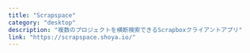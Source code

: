 ```yaml
---
title: "Scrapspace"
category: "desktop"
description: "複数のプロジェクトを横断検索できるScrapboxクライアントアプリ"
link: "https://scrapspace.shoya.io/"
---
```

